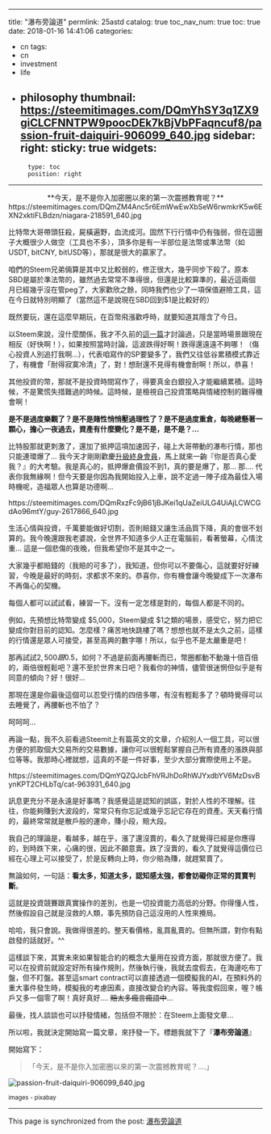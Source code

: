 
---
title: "瀑布旁論道"
permlink: 25astd
catalog: true
toc_nav_num: true
toc: true
date: 2018-01-16 14:41:06
categories:
- cn
tags:
- cn
- investment
- life
- philosophy
thumbnail: https://steemitimages.com/DQmYhSY3q1ZX9giCLCFNNTPW9poocDEk7kBjVbPFaqncuf8/passion-fruit-daiquiri-906099_640.jpg
sidebar:
    right:
        sticky: true
widgets:
    -
        type: toc
        position: right
---


<center>**今天，是不是你入加密圈以來的第一次震撼教育呢？**</center>

<div class='pull-right'>https://steemitimages.com/DQmZM4Anc5r6EmWwEwXbSeW6rwmkrK5w6EXN2xktiFLBdzn/niagara-218591_640.jpg</div>

比特幣大哥帶頭狂殺，屍橫遍野，血流成河。固然下行行情中仍有強弱，但在這圈子大概很少人做空（工具也不多），頂多你是有一半部位是法幣或準法幣（如USDT, bitCNY, bitUSD等），那就是很大的贏家了。

咱們的Steem兄弟倆算是其中又比較弱的，修正很大，幾乎同步下殺了。原本SBD是屬於準法幣的，雖然過去常常不準得很，但還是比較算準的，最近這兩個月已經幾乎沒在管peg了，大家歡欣之餘，同時我們也少了一項保值避險工具，這在今日就特別明顯了（當然這不是說現在SBD回到$1是比較好的）

既然要玩，還在這麼早期玩，在百幣飛漲歡呼時，就要知道其隱含了今日。

以Steem來說，沒什麼關係，我才不久前的[這一篇](https://steemit.com/cn/@deanliu/4g1lqy)才討論過，只是當時場景跟現在相反（好快啊！），如果按照當時討論，這波跌得好啊！跌得還遠遠不夠哪！（傷心投資人別追打我啊...），代表咱寫作的SP要變多了，我們又往低谷累積模式靠近了，有機會「耐得寂寞冷清」了，對！想耐還不見得有機會耐啊！所以，恭喜！

其他投資的幣，那就不是投資時間寫作了，得要真金白銀投入才能繼續累積。這時候，不是驚慌失措難過的時候。這時候，是檢視自己投資策略與情緒控制的難得機會啊！

**是不是過度樂觀了？是不是賭性悄悄壓過理性了？是不是過度重倉，每晚總懸著一顆心，擔心一夜過去，資產有什麼變化？是不是，是不是？...**

比特股那就更刺激了，還加了抵押這項加速因子，碰上大哥帶動的瀑布行情，那也只能連環爆了... 我今天才剛剛歡慶[升級終身會員](https://steemit.com/bitshares/@deanliu/i-have-become-a-lifetime-member-of-the-bitshares)，馬上就來一齣『你是否真心愛我？』的大考驗。我是真心的，抵押爆倉價設不到1，真的要是爆了，那... 那.... 代表你我無緣啊！但今天要是你因為我開始投入上車，說不定過一陣子成為最佳入場時機呢，造福眾人也算是功德啊...

<div class='pull-right'>https://steemitimages.com/DQmRxzFc9jB61jBJKei1qUaZeiULG4UiAjLCWCGdAo96mtY/guy-2617866_640.jpg</div>

生活心情與投資，千萬要能做好切割，否則賠錢又讓生活品質下降，真的會很不划算的。我今晚還跟我老婆說，全世界不知道多少人正在電腦前，看著螢幕，心情沈重... 這是一個悲傷的夜晚，但我希望你不是其中之一。

大家幾乎都賠錢的（我賠的可多了），我知道，但你可以不要傷心，這就要好好練習，今晚是最好的時刻，求都求不來的。恭喜你，你有機會讓今晚變成下一次瀑布不再傷心的契機。

每個人都可以試試看，練習一下。沒有一定怎樣是對的，每個人都是不同的。

例如，先預想比特幣變成 $5,000，Steem變成 $1之類的場景，感受它，努力把它變成你對目前的認知。怎麼樣？痛苦地快跳樓了嗎？想想也就不是太久之前，這樣的行情還是眾人可接受，甚至高興的數字哪！所以，似乎也不是太嚴重是吧！

那再試試$2,500跟$0.5，如何？不過是前面再腰斬而已，幣圈都動不動幾十倍百倍的，兩倍很輕鬆吧？還不至於世界末日吧？我看你的神情，儘管很迷惘但似乎是有同意的傾向？好！很好...

那現在還是你最後這個可以忍受行情的四倍多哪，有沒有輕鬆多了？頓時覺得可以去睡覺了，再腰斬也不怕了？

呵呵呵...

再論一點，我不久前看過Steemit上有篇英文的文章，介紹別人一個工具，可以很方便的抓取個大交易所的交易數據，讓你可以很輕鬆掌握自己所有資產的漲跌與部位等等。我那時心裡就想，這真的不是一件好事，至少大部分實際使用上不是。

<div class='pull-right'>https://steemitimages.com/DQmYQZQJcbFhVRJhDoRhWJYxdbYV6MzDsvBynKPT2CHLbTq/cat-963931_640.jpg</div>

訊息更充分不是永遠是好事嗎？我感覺這是認知的誤區，對於人性的不理解。往往，你能夠賺到大波段的，常常只有你忘記或幾乎忘記它存在的資產。天天看行情的，最終常常就是散戶般的運命，賺小段，賠大段。

我自己的理論是，看越多，越在乎，漲了還沒賣的，看久了就覺得已經是你應得的，到時跌下來，心痛的很，因此不願意賣。跌了沒賣的，看久了就覺得這價位已經在心理上可以接受了，於是反轉向上時，你少賠為賺，就趕緊賣了。

無論如何，一句話：**看太多，知道太多，認知感太強，都會妨礙你正常的買賣判斷**。

這就是投資競賽跟真實操作的差別，也是一切投資能力高低的分野。你得懂人性，然後假設自己就是沒救的人類，事先預防自己這沒用的人性來攪局。

哈哈，我只會說。我做得很差的。整天看價格，亂買亂賣的。但無所謂，對你有點啟發的話就好。^^

這樣談下來，其實未來如果智能合約的概念大量用在投資方面，那就很方便了。我可以在投資前就設定好所有操作規則，然後執行後，我就去度假去，在海邊吃布丁盤，但不盯盤。甚至這smart contract可以直接透過一個模擬我的AI，在預料外的重大事件發生時，模擬我的考慮因素，直接改變合約內容。等我度假回來，喔？帳戶又多一個零了啊！真好真好.... <del>賠太多瘋言瘋語中</del>...

最後，找人談談也可以抒發情緒，包括但不限於：在Steem上面發文章...

所以啦，我就決定開始寫一篇文章，來抒發一下。標題我就下了『**瀑布旁論道**』

開始寫下：

>「今天，是不是你入加密圈以來的第一次震撼教育呢？....」

![passion-fruit-daiquiri-906099_640.jpg](https://steemitimages.com/DQmYhSY3q1ZX9giCLCFNNTPW9poocDEk7kBjVbPFaqncuf8/passion-fruit-daiquiri-906099_640.jpg)

<sub>images - pixabay</sub>

- - -

This page is synchronized from the post: [瀑布旁論道](https://steemit.com/@deanliu/25astd)
